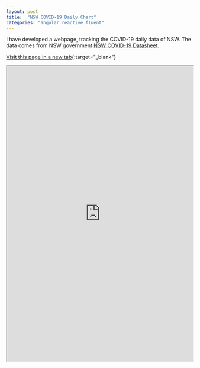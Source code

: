 ```yaml
---
layout: post
title:  "NSW COVID-19 Daily Chart"
categories: "angular reactive fluent"
---
```


I have developed a webpage, tracking the COVID-19 daily data of NSW. The data comes from NSW government [NSW COVID-19 Datasheet](https://data.nsw.gov.au/data/dataset/aefcde60-3b0c-4bc0-9af1-6fe652944ec2/resource/21304414-1ff1-4243-a5d2-f52778048b29/download/covid-19-cases-by-notification-date-and-postcode-local-health-district-and-local-government-area.csv). 

[Visit this page in a new tab](https://yuezhizizhang.github.io/nsw-covid-19){:target="_blank"}

<iframe
  src="https://yuezhizizhang.github.io/nsw-covid-19"
  style="width:100%; height:800px;"
></iframe>